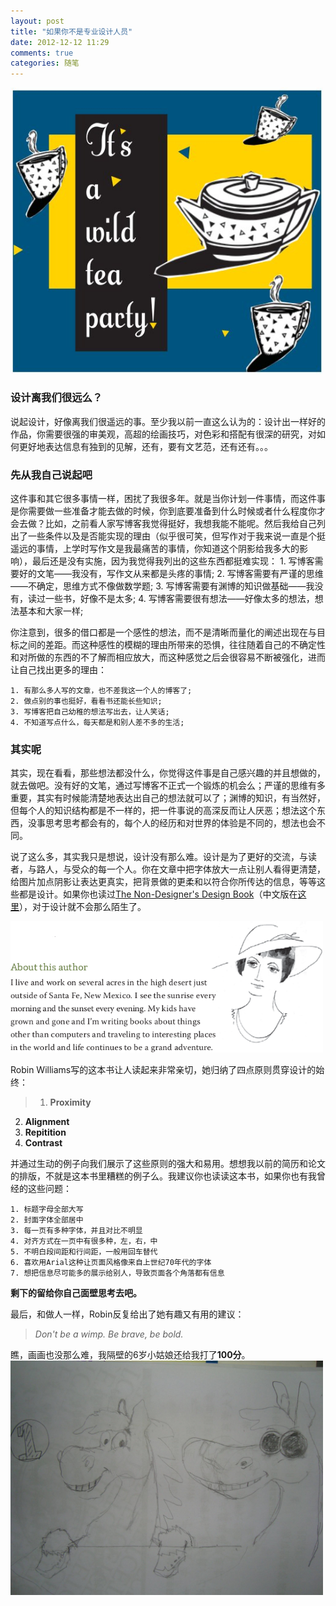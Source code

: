 ```yaml
---
layout: post
title: "如果你不是专业设计人员"
date: 2012-12-12 11:29
comments: true
categories: 随笔
---
```


<img src="/images/robin_williams_book.jpg" alt="Robin Williams" width="500">

### 设计离我们很远么？

说起设计，好像离我们很遥远的事。至少我以前一直这么认为的：设计出一样好的作品，你需要很强的审美观，高超的绘画技巧，对色彩和搭配有很深的研究，对如何更好地表达信息有独到的见解，还有，要有文艺范，还有还有。。。

<!--more-->

### 先从我自己说起吧
这件事和其它很多事情一样，困扰了我很多年。就是当你计划一件事情，而这件事是你需要做一些准备才能去做的时候，你到底要准备到什么时候或者什么程度你才会去做？比如，之前看人家写博客我觉得挺好，我想我能不能呢。然后我给自己列出了一些条件以及是否能实现的理由（似乎很可笑，但写作对于我来说一直是个挺遥远的事情，上学时写作文是我最痛苦的事情，你知道这个阴影给我多大的影响），最后还是没有实施，因为我觉得我列出的这些东西都挺难实现：
    1. 写博客需要好的文笔——我没有，写作文从来都是头疼的事情;
    2. 写博客需要有严谨的思维——不确定，思维方式不像做数学题;
    3. 写博客需要有渊博的知识做基础——我没有，读过一些书，好像不是太多;
    4. 写博客需要很有想法——好像太多的想法，想法基本和大家一样;

你注意到，很多的借口都是一个感性的想法，而不是清晰而量化的阐述出现在与目标之间的差距。而这种感性的模糊的理由所带来的恐惧，往往随着自己的不确定性和对所做的东西的不了解而相应放大，而这种感觉之后会很容易不断被强化，进而让自己找出更多的理由：

    1. 有那么多人写的文章，也不差我这一个人的博客了;
    2. 做点别的事也挺好，看看书还能长些知识;
    3. 写博客把自己幼稚的想法写出去，让人笑话;
    4. 不知道写点什么，每天都是和别人差不多的生活;

### 其实呢

其实，现在看看，那些想法都没什么，你觉得这件事是自己感兴趣的并且想做的，就去做吧。没有好的文笔，通过写博客不正式一个锻炼的机会么；严谨的思维有多重要，其实有时候能清楚地表达出自己的想法就可以了；渊博的知识，有当然好，但每个人的知识结构都是不一样的，把一件事说的高深反而让人厌恶；想法这个东西，没事思考思考都会有的，每个人的经历和对世界的体验是不同的，想法也会不同。

说了这么多，其实我只是想说，设计没有那么难。设计是为了更好的交流，与读者，与路人，与受众的每一个人。你在文章中把字体放大一点让别人看得更清楚，给图片加点阴影让表达更真实，把背景做的更柔和以符合你所传达的信息，等等这些都是设计。如果你也读过[The Non-Designer's Design Book](http://book.douban.com/subject/2995759/)（中文版在[这里](http://book.douban.com/subject/3323633/)），对于设计就不会那么陌生了。

<img src="/images/robin_williams.png" alt="Robin Williams" width="500">

Robin
Williams写的这本书让人读起来非常亲切，她归纳了四点原则贯穿设计的始终：

> 1. **Proximity**
 2. **Alignment**
 3. **Repitition**
 4. **Contrast**

并通过生动的例子向我们展示了这些原则的强大和易用。想想我以前的简历和论文的排版，不就是这本书里糟糕的例子么。我建议你也读读这本书，如果你也有我曾经的这些问题：

    1. 标题字母全部大写
    2. 封面字体全部居中
    3. 每一页有多种字体，并且对比不明显
    4. 对齐方式在一页中有很多种，左，右，中
    5. 不明白段间距和行间距，一般用回车替代
    6. 喜欢用Arial这种让页面风格像来自上世纪70年代的字体
    7. 想把信息尽可能多的展示给别人，导致页面各个角落都有信息

**剩下的留给你自己面壁思考去吧。**

最后，和做人一样，Robin反复给出了她有趣又有用的建议：

> *Don't be a wimp.*
> *Be brave, be bold.*

瞧，画画也没那么难，我隔壁的6岁小姑娘还给我打了**100分**。
<img src="/images/my_horse.jpg" alt="my horse" width="500">

